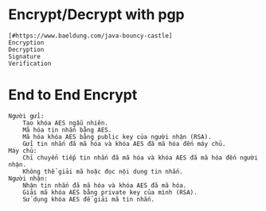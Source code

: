 # Encrypt/Decrypt with pgp
    [#https://www.baeldung.com/java-bouncy-castle]
    Encryption
    Decryption
    Signature
    Verification

# End to End Encrypt
    Người gửi:
        Tạo khóa AES ngẫu nhiên.
        Mã hóa tin nhắn bằng AES.
        Mã hóa khóa AES bằng public key của người nhận (RSA).
        Gửi tin nhắn đã mã hóa và khóa AES đã mã hóa đến máy chủ.
    Máy chủ:
        Chỉ chuyển tiếp tin nhắn đã mã hóa và khóa AES đã mã hóa đến người nhận.
        Không thể giải mã hoặc đọc nội dung tin nhắn.
    Người nhận:
        Nhận tin nhắn đã mã hóa và khóa AES đã mã hóa.
        Giải mã khóa AES bằng private key của mình (RSA).
        Sử dụng khóa AES để giải mã tin nhắn.